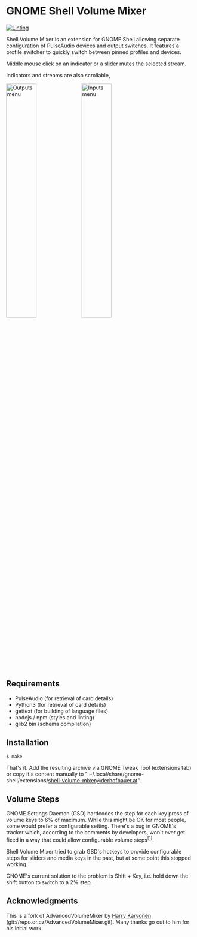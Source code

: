 GNOME Shell Volume Mixer
========================

[![Linting](https://github.com/aleho/gnome-shell-volume-mixer/actions/workflows/linting.yml/badge.svg)](https://github.com/aleho/gnome-shell-volume-mixer/actions/workflows/linting.yml)

Shell Volume Mixer is an extension for GNOME Shell allowing separate
configuration of PulseAudio devices and output switches. It features a profile
switcher to quickly switch between pinned profiles and devices.

Middle mouse click on an indicator or a slider mutes the selected stream.

Indicators and streams are also scrollable,


<img src="/screenshot_1.png" alt="Outputs menu" width="40%"><img alt="Inputs menu" src="/screenshot_2.png" width="40%">


Requirements
------------

- PulseAudio (for retrieval of card details)
- Python3 (for retrieval of card details)
- gettext (for building of language files)
- nodejs / npm (styles and linting)
- glib2 bin (schema compilation)


Installation
------------

```
$ make
```

That's it. Add the resulting archive via GNOME Tweak Tool (extensions tab) or
copy it's content manually to
".~/.local/share/gnome-shell/extensions/shell-volume-mixer@derhofbauer.at".


Volume Steps
------------


GNOME Settings Daemon (GSD) hardcodes the step for each key press of volume keys
to 6% of maximum. While this might be OK for most people, some would prefer a
configurable setting. There's a bug in GNOME's tracker which, according to the
comments by developers, won't ever get fixed in a way that could allow
configurable volume
steps<sup>[[1]](https://bugzilla.gnome.org/show_bug.cgi?id=650371)</sup>.

Shell Volume Mixer tried to grab GSD's hotkeys to provide configurable steps
for sliders and media keys in the past, but at some point this stopped working.

GNOME's current solution to the problem is Shift + Key, i.e. hold down the shift
button to switch to a 2% step.


Acknowledgments
---------------

This is a fork of AdvancedVolumeMixer by [Harry Karvonen](https://github.com/Hatell)
(git://repo.or.cz/AdvancedVolumeMixer.git).
Many thanks go out to him for his initial work.
